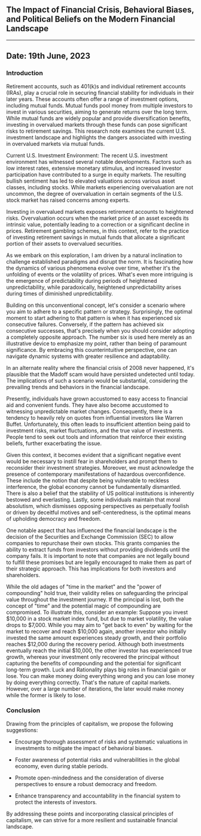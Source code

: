 ## The Impact of Financial Crisis, Behavioral Biases, and Political Beliefs on the Modern Financial Landscape

---
Date: 19th June, 2023
---

### Introduction

Retirement accounts, such as 401(k)s and individual retirement accounts (IRAs), play a crucial role in securing financial stability for individuals in their later years. These accounts often offer a range of investment options, including mutual funds. Mutual funds pool money from multiple investors to invest in various securities, aiming to generate returns over the long term. While mutual funds are widely popular and provide diversification benefits, investing in overvalued markets through these funds can pose significant risks to retirement savings. This research note examines the current U.S. investment landscape and highlights the dangers associated with investing in overvalued markets via mutual funds.

Current U.S. Investment Environment:
The recent U.S. investment environment has witnessed several notable developments. Factors such as low interest rates, extensive monetary stimulus, and increased investor participation have contributed to a surge in equity markets. The resulting bullish sentiment has led to elevated valuations across various asset classes, including stocks. While markets experiencing overvaluation are not uncommon, the degree of overvaluation in certain segments of the U.S. stock market has raised concerns among experts.

Investing in overvalued markets exposes retirement accounts to heightened risks. Overvaluation occurs when the market price of an asset exceeds its intrinsic value, potentially leading to a correction or a significant decline in prices. Retirement gambling schemes, in this context, refer to the practice of investing retirement savings in mutual funds that allocate a significant portion of their assets to overvalued securities. 

As we embark on this exploration, I am driven by a natural inclination to challenge established paradigms and disrupt the norm. It is fascinating how the dynamics of various phenomena evolve over time, whether it's the unfolding of events or the volatility of prices. What's even more intriguing is the emergence of predictability during periods of heightened unpredictability, while paradoxically, heightened unpredictability arises during times of diminished unpredictability.

Building on this unconventional concept, let's consider a scenario where you aim to adhere to a specific pattern or strategy. Surprisingly, the optimal moment to start adhering to that pattern is when it has experienced six consecutive failures. Conversely, if the pattern has achieved six consecutive successes, that's precisely when you should consider adopting a completely opposite approach. The number six is used here merely as an illustrative device to emphasize my point, rather than being of paramount significance. By embracing this counterintuitive perspective, one can navigate dynamic systems with greater resilience and adaptability.

In an alternate reality where the financial crisis of 2008 never happened, it's plausible that the Madoff scam would have persisted undetected until today. The implications of such a scenario would be substantial, considering the prevailing trends and behaviors in the financial landscape.

Presently, individuals have grown accustomed to easy access to financial aid and convenient funds. They have also become accustomed to witnessing unpredictable market changes. Consequently, there is a tendency to heavily rely on quotes from influential investors like Warren Buffet. Unfortunately, this often leads to insufficient attention being paid to investment risks, market fluctuations, and the true value of investments. People tend to seek out tools and information that reinforce their existing beliefs, further exacerbating the issue.

Given this context, it becomes evident that a significant negative event would be necessary to instill fear in shareholders and prompt them to reconsider their investment strategies. Moreover, we must acknowledge the presence of contemporary manifestations of hazardous overconfidence. These include the notion that despite being vulnerable to reckless interference, the global economy cannot be fundamentally dismantled. There is also a belief that the stability of US political institutions is inherently bestowed and everlasting. Lastly, some individuals maintain that moral absolutism, which dismisses opposing perspectives as perpetually foolish or driven by deceitful motives and self-centeredness, is the optimal means of upholding democracy and freedom.

One notable aspect that has influenced the financial landscape is the decision of the Securities and Exchange Commission (SEC) to allow companies to repurchase their own stocks. This grants companies the ability to extract funds from investors without providing dividends until the company fails. It is important to note that companies are not legally bound to fulfill these promises but are legally encouraged to make them as part of their strategic approach. This has implications for both investors and shareholders.

While the old adages of "time in the market" and the "power of compounding" hold true, their validity relies on safeguarding the principal value throughout the investment journey. If the principal is lost, both the concept of "time" and the potential magic of compounding are compromised. To illustrate this, consider an example: Suppose you invest $10,000 in a stock market index fund, but due to market volatility, the value drops to $7,000. While you may aim to "get back to even" by waiting for the market to recover and reach $10,000 again, another investor who initially invested the same amount experiences steady growth, and their portfolio reaches $12,000 during the recovery period. Although both investments eventually reach the initial $10,000, the other investor has experienced true growth, whereas your investment only recovered the principal without capturing the benefits of compounding and the potential for significant long-term growth. Luck and Rationality plays big roles in financial gain or lose. You can make money doing everything wrong and you can lose money by doing everything correctly. That's the nature of capital markets. However, over a large number of iterations, the later would make money while the former is likely to lose.

### Conclusion

Drawing from the principles of capitalism, we propose the following suggestions:

- Encourage thorough assessment of risks and systematic valuations in investments to mitigate the impact of behavioral biases.

- Foster awareness of potential risks and vulnerabilities in the global economy, even during stable periods.

- Promote open-mindedness and the consideration of diverse perspectives to ensure a robust democracy and freedom.

- Enhance transparency and accountability in the financial system to protect the interests of investors.

By addressing these points and incorporating classical principles of capitalism, we can strive for a more resilient and sustainable financial landscape.
